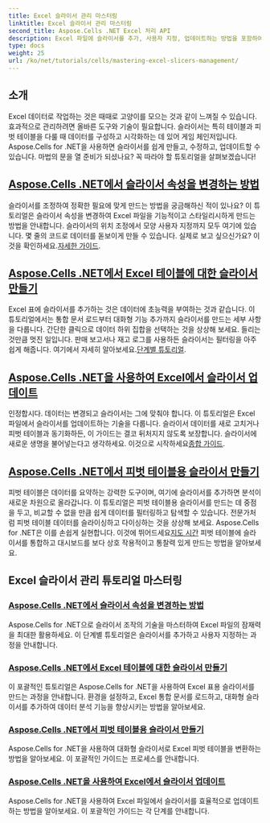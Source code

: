 ```yaml
---
title: Excel 슬라이서 관리 마스터링
linktitle: Excel 슬라이서 관리 마스터링
second_title: Aspose.Cells .NET Excel 처리 API
description: Excel 파일에 슬라이서를 추가, 사용자 지정, 업데이트하는 방법을 포함하여 Excel 슬라이서를 관리하는 데 초점을 맞춘 .NET용 Aspose.Cells 자습서의 자세한 목록을 확인해 보세요.
type: docs
weight: 25
url: /ko/net/tutorials/cells/mastering-excel-slicers-management/
---
```

## 소개

Excel 데이터로 작업하는 것은 때때로 고양이를 모으는 것과 같이 느껴질 수 있습니다. 효과적으로 관리하려면 올바른 도구와 기술이 필요합니다. 슬라이서는 특히 테이블과 피벗 테이블을 다룰 때 데이터를 구성하고 시각화하는 데 있어 게임 체인저입니다. Aspose.Cells for .NET을 사용하면 슬라이서를 쉽게 만들고, 수정하고, 업데이트할 수 있습니다. 마법의 문을 열 준비가 되셨나요? 꼭 따라야 할 튜토리얼을 살펴보겠습니다!

## [Aspose.Cells .NET에서 슬라이서 속성을 변경하는 방법](./guide-change-slicer-properties/)

 슬라이서를 조정하여 정확한 필요에 맞게 만드는 방법을 궁금해하신 적이 있나요? 이 튜토리얼은 슬라이서 속성을 변경하여 Excel 파일을 기능적이고 스타일리시하게 만드는 방법을 안내합니다. 슬라이서의 위치 조정에서 모양 사용자 지정까지 모두 여기에 있습니다. 몇 줄의 코드로 데이터를 돋보이게 만들 수 있습니다. 실제로 보고 싶으신가요? 이것을 확인하세요.[자세한 가이드](./guide-change-slicer-properties/).

## [Aspose.Cells .NET에서 Excel 테이블에 대한 슬라이서 만들기](./creating-slicer-for-excel-table/)

Excel 표에 슬라이서를 추가하는 것은 데이터에 초능력을 부여하는 것과 같습니다. 이 튜토리얼에서는 통합 문서 로드부터 대화형 기능 추가까지 슬라이서를 만드는 세부 사항을 다룹니다. 간단한 클릭으로 데이터 하위 집합을 선택하는 것을 상상해 보세요. 들리는 것만큼 멋진 일입니다. 판매 보고서나 재고 로그를 사용하든 슬라이서는 필터링을 아주 쉽게 해줍니다. 여기에서 자세히 알아보세요.[단계별 튜토리얼](./creating-slicer-for-excel-table/).

## [Aspose.Cells .NET을 사용하여 Excel에서 슬라이서 업데이트](./update-slicers-in-excel/)

 인정합시다. 데이터는 변경되고 슬라이서는 그에 맞춰야 합니다. 이 튜토리얼은 Excel 파일에서 슬라이서를 업데이트하는 기술을 다룹니다. 슬라이서 데이터를 새로 고치거나 피벗 테이블과 동기화하든, 이 가이드는 결코 뒤처지지 않도록 보장합니다. 슬라이서에 새로운 생명을 불어넣는다고 생각하세요. 이것으로 시작하세요[종합 가이드](./update-slicers-in-excel/).

## [Aspose.Cells .NET에서 피벗 테이블용 슬라이서 만들기](./creating-slicer-for-pivot-table/)

피벗 테이블은 데이터를 요약하는 강력한 도구이며, 여기에 슬라이서를 추가하면 분석이 새로운 차원으로 올라갑니다. 이 튜토리얼은 피벗 테이블용 슬라이서를 만드는 데 중점을 두고, 비교할 수 없을 만큼 쉽게 데이터를 필터링하고 탐색할 수 있습니다. 전문가처럼 피벗 테이블 데이터를 슬라이싱하고 다이싱하는 것을 상상해 보세요. Aspose.Cells for .NET은 이를 손쉽게 실현합니다. 이것에 뛰어드세요[지도 시간](./creating-slicer-for-pivot-table/) 피벗 테이블에 슬라이서를 통합하고 대시보드를 보다 상호 작용적이고 통찰력 있게 만드는 방법을 알아보세요.

## Excel 슬라이서 관리 튜토리얼 마스터링
### [Aspose.Cells .NET에서 슬라이서 속성을 변경하는 방법](./guide-change-slicer-properties/)
Aspose.Cells for .NET으로 슬라이서 조작의 기술을 마스터하여 Excel 파일의 잠재력을 최대한 활용하세요. 이 단계별 튜토리얼은 슬라이서를 추가하고 사용자 지정하는 과정을 안내합니다.
### [Aspose.Cells .NET에서 Excel 테이블에 대한 슬라이서 만들기](./creating-slicer-for-excel-table/)
이 포괄적인 튜토리얼은 Aspose.Cells for .NET을 사용하여 Excel 표용 슬라이서를 만드는 과정을 안내합니다. 환경을 설정하고, Excel 통합 문서를 로드하고, 대화형 슬라이서를 추가하여 데이터 분석 기능을 향상시키는 방법을 알아보세요.
### [Aspose.Cells .NET에서 피벗 테이블용 슬라이서 만들기](./creating-slicer-for-pivot-table/)
Aspose.Cells for .NET을 사용하여 대화형 슬라이서로 Excel 피벗 테이블을 변환하는 방법을 알아보세요. 이 포괄적인 가이드는 프로세스를 안내합니다.
### [Aspose.Cells .NET을 사용하여 Excel에서 슬라이서 업데이트](./update-slicers-in-excel/)
Aspose.Cells for .NET을 사용하여 Excel 파일에서 슬라이서를 효율적으로 업데이트하는 방법을 알아보세요. 이 포괄적인 가이드는 각 단계를 안내합니다.